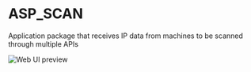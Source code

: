 # ASP_SCAN
Application package that receives IP data from machines to be scanned through multiple APIs



![Web UI preview](https://i.imgur.com/63hwaSd.png)
